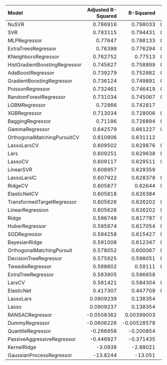 | Model                         |   Adjusted R-Squared |    R-Squared |     RMSE |    Pearson |   Spearman |   Time Taken |
|:------------------------------|---------------------:|-------------:|---------:|-----------:|-----------:|-------------:|
| NuSVR                         |            0.786916  |   0.798033   | 0.567515 |   0.894148 |   0.906114 |   0.00348401 |
| SVR                           |            0.783115  |   0.794431   | 0.572554 |   0.896619 |   0.907729 |   0.00327492 |
| MLPRegressor                  |            0.77647   |   0.788133   | 0.581258 |   0.893784 |   0.904799 |   0.143475   |
| ExtraTreesRegressor           |            0.76398   |   0.776294   | 0.597277 |   0.885565 |   0.894283 |   0.0437362  |
| KNeighborsRegressor           |            0.762752  |   0.77513    | 0.598829 |   0.886687 |   0.89786  |   0.00296116 |
| HistGradientBoostingRegressor |            0.745627  |   0.758899   | 0.620064 |   0.875881 |   0.893443 |   0.782669   |
| AdaBoostRegressor             |            0.739279  |   0.752882   | 0.627753 |   0.869075 |   0.901433 |   0.031343   |
| GradientBoostingRegressor     |            0.736124  |   0.749891   | 0.631541 |   0.873413 |   0.884702 |   0.047848   |
| PoissonRegressor              |            0.732461  |   0.746419   | 0.635909 |   0.878719 |   0.907099 |   0.0189822  |
| RandomForestRegressor         |            0.731034  |   0.745067   | 0.637602 |   0.871372 |   0.885973 |   0.119957   |
| LGBMRegressor                 |            0.72866   |   0.742817   | 0.64041  |   0.86696  |   0.887056 |   0.0821159  |
| XGBRegressor                  |            0.713034  |   0.728006   | 0.658592 |   0.862434 |   0.873238 |   0.461734   |
| BaggingRegressor              |            0.71186   |   0.726894   | 0.659937 |   0.863225 |   0.88548  |   0.0093081  |
| GammaRegressor                |            0.642579  |   0.661227   | 0.735007 |   0.867849 |   0.906256 |   0.00734472 |
| OrthogonalMatchingPursuitCV   |            0.610806  |   0.631112   | 0.76698  |   0.799006 |   0.916487 |   0.00410485 |
| LassoLarsCV                   |            0.609502  |   0.629876   | 0.768264 |   0.802221 |   0.921222 |   0.0134628  |
| Lars                          |            0.609251  |   0.629638   | 0.768511 |   0.796984 |   0.913691 |   0.00647998 |
| LassoCV                       |            0.609117  |   0.629511   | 0.768643 |   0.80164  |   0.919245 |   0.0453422  |
| LinearSVR                     |            0.608957  |   0.629359   | 0.7688   |   0.793331 |   0.904749 |   0.0177081  |
| LassoLarsIC                   |            0.607922  |   0.628378   | 0.769817 |   0.800324 |   0.918495 |   0.00385404 |
| RidgeCV                       |            0.605877  |   0.62644    | 0.771822 |   0.798853 |   0.915349 |   0.00286317 |
| ElasticNetCV                  |            0.605818  |   0.626384   | 0.77188  |   0.800873 |   0.918572 |   0.022285   |
| TransformedTargetRegressor    |            0.605626  |   0.626202   | 0.772068 |   0.797346 |   0.913195 |   0.00298476 |
| LinearRegression              |            0.605626  |   0.626202   | 0.772068 |   0.797346 |   0.913195 |   0.00281501 |
| Ridge                         |            0.596748  |   0.617787   | 0.780709 |   0.798496 |   0.913599 |   0.00290322 |
| HuberRegressor                |            0.595974  |   0.617054   | 0.781458 |   0.793478 |   0.909487 |   0.00530791 |
| SGDRegressor                  |            0.594258  |   0.615427   | 0.783116 |   0.796039 |   0.906045 |   0.00288892 |
| BayesianRidge                 |            0.591008  |   0.612347   | 0.786246 |   0.796604 |   0.909737 |   0.00321889 |
| OrthogonalMatchingPursuit     |            0.578052  |   0.600067   | 0.798603 |   0.7882   |   0.902183 |   0.00285006 |
| DecisionTreeRegressor         |            0.575925  |   0.598051   | 0.800613 |   0.817046 |   0.853197 |   0.00282001 |
| TweedieRegressor              |            0.568602  |   0.59111    | 0.807496 |   0.796045 |   0.90596  |   0.0579042  |
| ExtraTreeRegressor            |            0.563905  |   0.586658   | 0.81188  |   0.812368 |   0.831617 |   0.0028162  |
| LarsCV                        |            0.561421  |   0.584304   | 0.814189 |   0.797528 |   0.909887 |   0.018337   |
| ElasticNet                    |            0.417307  |   0.447709   | 0.938471 |   0.796031 |   0.906968 |   0.00278115 |
| LassoLars                     |            0.0909239 |   0.138354   | 1.1722   |   0.7882   |   0.902183 |   0.0256493  |
| Lasso                         |            0.0909237 |   0.138354   | 1.1722   |   0.7882   |   0.902183 |   0.00302267 |
| RANSACRegressor               |           -0.0508362 |   0.00399003 | 1.26028  |   0.688229 |   0.757089 |   0.048449   |
| DummyRegressor                |           -0.0606226 |  -0.00528578 | 1.26614  | nan        | nan        |   0.00224113 |
| QuantileRegressor             |           -0.266956  |  -0.200854   | 1.38383  |   0.789571 |   0.896009 |  13.1432     |
| PassiveAggressiveRegressor    |           -0.446927  |  -0.371435   | 1.47885  |   0.796735 |   0.909664 |   0.00302982 |
| KernelRidge                   |           -3.0938    |  -2.88021    | 2.48751  |   0.798495 |   0.913599 |   0.0258622  |
| GaussianProcessRegressor      |          -13.8244    | -13.051      | 4.73359  |   0.318604 |   0.470627 |   0.0428648  |
